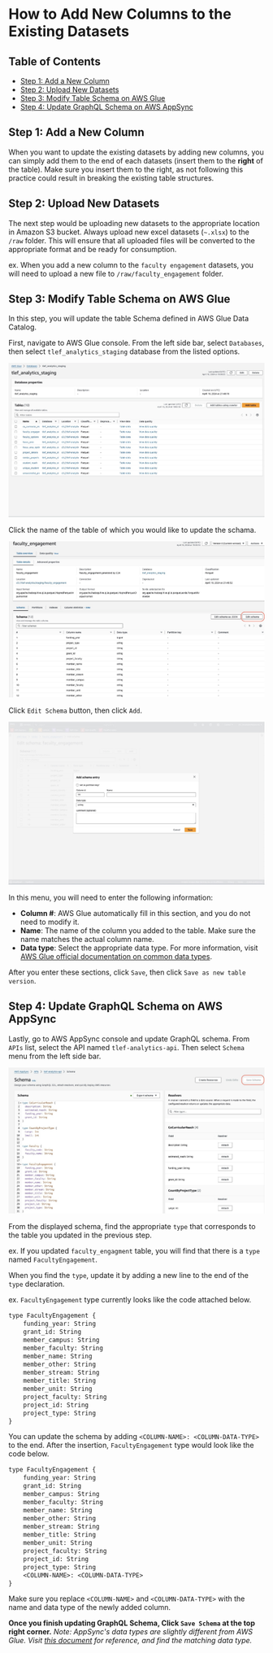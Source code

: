 # How to Add New Columns to the Existing Datasets

## Table of Contents
- [Step 1: Add a New Column](#step-1-add-a-new-column)
- [Step 2: Upload New Datasets](#step-2-upload-new-datasets)
- [Step 3: Modify Table Schema on AWS Glue](#step-4-update-graphql-schema-on-aws-appsync)
- [Step 4: Update GraphQL Schema on AWS AppSync](#step-4-update-graphql-schema-on-aws-appsync)

## Step 1: Add a New Column
When you want to update the existing datasets by adding new columns, you can simply add them to the end of each datasets (insert them to the **right** of the table). Make sure you insert them to the right, as not following this practice could result in breaking the existing table structures.

## Step 2: Upload New Datasets
The next step would be uploading new datasets to the appropriate location in Amazon S3 bucket.
Always upload new excel datasets (`~.xlsx`) to the `/raw` folder. This will ensure that all uploaded files will be converted to the appropriate format and be ready for consumption. 

ex. When you add a new column to the `faculty engagement` datasets, you will need to upload a new file to `/raw/faculty_engagement` folder.

## Step 3: Modify Table Schema on AWS Glue
In this step, you will update the table Schema defined in AWS Glue Data Catalog. 

First, navigate to AWS Glue console. From the left side bar, select `Databases`, then select `tlef_analytics_staging` database from the listed options.

![Glue Database console](./images/database.jpeg)

Click the name of the table of which you would like to update the schama.

![Glue Table console](./images/table.jpeg)

Click `Edit Schema` button, then click `Add`.

![Adding a New Column](./images/add-column.jpeg)

In this menu, you will need to enter the following information:
- **Column #**: AWS Glue automatically fill in this section, and you do not need to modify it.
- **Name**: The name of the column you added to the table. Make sure the name matches the actual column name.
- **Data type**: Select the appropriate data type. For more information, visit [AWS Glue official documentation on common data types](https://docs.aws.amazon.com/databrew/latest/dg/datatypes.html).

After you enter these sections, click `Save`, then click `Save as new table version`.

## Step 4: Update GraphQL Schema on AWS AppSync
Lastly, go to AWS AppSync console and update GraphQL schema.
From `APIs` list, select the API named `tlef-analytics-api`.
Then select `Schema` menu from the left side bar.

![GraphQL Schema](./images/graphql-schema.jpeg)

From the displayed schema, find the appropriate `type` that corresponds to the table you updated in the previous step.

ex. If you updated `faculty_engagment` table, you will find that there is a `type` named `FacultyEngagement`. 

When you find the `type`, update it by adding a new line to the end of the `type` declaration.

ex. `FacultyEngagement` type currently looks like the code attached below.
```
type FacultyEngagement {
	funding_year: String
	grant_id: String
	member_campus: String
	member_faculty: String
	member_name: String
	member_other: String
	member_stream: String
	member_title: String
	member_unit: String
	project_faculty: String
	project_id: String
	project_type: String
}
```
You can update the schema by adding `<COLUMN-NAME>: <COLUMN-DATA-TYPE>` to the end.
After the insertion, `FacultyEngagement` type would look like the code below.

```
type FacultyEngagement {
	funding_year: String
	grant_id: String
	member_campus: String
	member_faculty: String
	member_name: String
	member_other: String
	member_stream: String
	member_title: String
	member_unit: String
	project_faculty: String
	project_id: String
	project_type: String
    <COLUMN-NAME>: <COLUMN-DATA-TYPE>
}
```
Make sure you replace `<COLUMN-NAME>` and `<COLUMN-DATA-TYPE>` with the name and data type of the newly added column.

**Once you finish updating GraphQL Schema, Click `Save Schema` at the top right corner.**
*Note: AppSync's data types are slightly different from AWS Glue. Visit [this document](https://docs.aws.amazon.com/appsync/latest/devguide/scalars.html) for reference, and find the matching data type.*